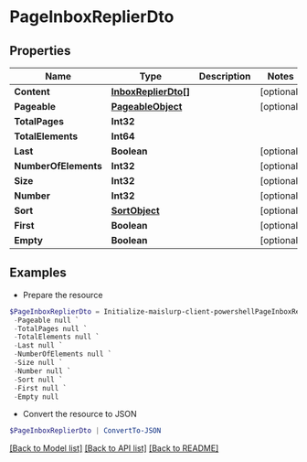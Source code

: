 # PageInboxReplierDto
## Properties

Name | Type | Description | Notes
------------ | ------------- | ------------- | -------------
**Content** | [**InboxReplierDto[]**](InboxReplierDto) |  | [optional] 
**Pageable** | [**PageableObject**](PageableObject) |  | [optional] 
**TotalPages** | **Int32** |  | 
**TotalElements** | **Int64** |  | 
**Last** | **Boolean** |  | [optional] 
**NumberOfElements** | **Int32** |  | [optional] 
**Size** | **Int32** |  | [optional] 
**Number** | **Int32** |  | [optional] 
**Sort** | [**SortObject**](SortObject) |  | [optional] 
**First** | **Boolean** |  | [optional] 
**Empty** | **Boolean** |  | [optional] 

## Examples

- Prepare the resource
```powershell
$PageInboxReplierDto = Initialize-maislurp-client-powershellPageInboxReplierDto  -Content null `
 -Pageable null `
 -TotalPages null `
 -TotalElements null `
 -Last null `
 -NumberOfElements null `
 -Size null `
 -Number null `
 -Sort null `
 -First null `
 -Empty null
```

- Convert the resource to JSON
```powershell
$PageInboxReplierDto | ConvertTo-JSON
```

[[Back to Model list]](../README#documentation-for-models) [[Back to API list]](../README#documentation-for-api-endpoints) [[Back to README]](../README)

